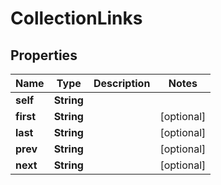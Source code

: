 # CollectionLinks

## Properties
Name | Type | Description | Notes
------------ | ------------- | ------------- | -------------
**self** | **String** |  | 
**first** | **String** |  |  [optional]
**last** | **String** |  |  [optional]
**prev** | **String** |  |  [optional]
**next** | **String** |  |  [optional]
